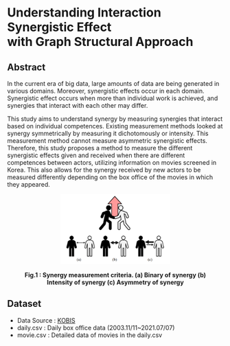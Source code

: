 # Understanding Interaction Synergistic Effect <br> with Graph Structural Approach
## Abstract
In the current era of big data, large amounts of data are being generated in various domains.
Moreover, synergistic effects occur in each domain.
Synergistic effect occurs when more than individual work is achieved, and synergies that interact with each other may differ.

This study aims to understand synergy by measuring synergies that interact based on individual competences.
Existing measurement methods looked at synergy symmetrically by measuring it dichotomously or intensity.
This measurement method cannot measure asymmetric synergistic effects.
Therefore, this study proposes a method to measure the different synergistic effects given and received when there are different competences between actors, utilizing information on movies screened in Korea.
This also allows for the synergy received by new actors to be measured differently depending on the box office of the movies in which they appeared.


<figure>
  <p align="center">
    <img src="figure1.png" alt="Trulli" style="width:60%">
    <figcaption align = "center"><b>Fig.1 : Synergy measurement criteria. (a) Binary of synergy (b) Intensity of synergy (c) Asymmetry of synergy</b></figcaption>
  </p>
</figure>

## Dataset
- Data Source : [KOBIS](https://www.kobis.or.kr)
- daily.csv : Daily box office data (2003.11/11~2021.07/07)
- movie.csv : Detailed data of movies in the daily.csv
